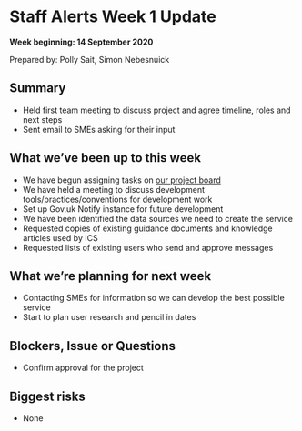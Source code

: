 # Staff Alerts Week 1 Update
**Week beginning: 14 September 2020** 

Prepared by: Polly Sait, Simon Nebesnuick

## Summary

* Held first team meeting to discuss project and agree timeline, roles and next steps
* Sent email to SMEs asking for their input

## What we’ve been up to​ this week​

* We have begun assigning tasks on [our project board](https://github.com/Staff-Alerts/project/projects/1)
* We have held a meeting to discuss development tools/practices/conventions for development work
* Set up Gov.uk Notify instance for future development
* We have been identified the data sources we need to create the service
* Requested copies of existing guidance documents and knowledge articles used by ICS 
* Requested lists of existing users who send and approve messages 

## What we’re planning for ​next week

* Contacting SMEs for information so we can develop the best possible service
* Start to plan user research and pencil in dates


## Blockers, Issue or Questions

* Confirm approval for the project 


## Biggest risks

* None
